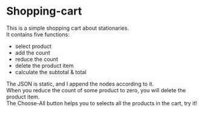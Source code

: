 # Shopping-cart
This is a simple shopping cart about stationaries.  
It contains five functions:  

- select product
- add the count
- reduce the count
- delete the product item
- calculate the subtotal & total

The JSON is static, and I append the nodes according to it.  
When you reduce the count of some product to zero, you will delete the product item.  
The Choose-All button helps you to selects all the products in the cart, try it!
